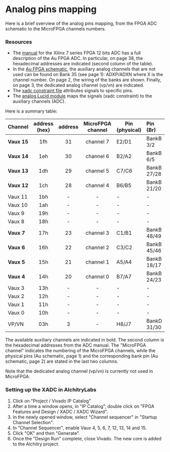 # Analog pins mapping

Here is a brief overview of the analog pins mapping, from the FPGA ADC schematic to the MicroFPGA channels numbers.

### Resources

- The [manual](https://www.xilinx.com/support/documentation/user_guides/ug480_7Series_XADC.pdf) for the Xilinx 7 series FPGA 12 bits ADC has a full description of the Au FPGA ADC. In particular, on page 38, the hexadecimal addresses are indicated (second column of the table).
- In the [Au FPGA schematic](https://cdn.shopify.com/s/files/1/2702/8766/files/alchitry_au_sch.pdf?1474573937723901827), the auxiliary analog channels that are not used can be found on Bank 35 (see page 1): ADXP/ADXN where X is the channel number. On page 2, the wiring of the banks are shown. Finally, on page 3, the dedicated analog channel (vp/vn) are indicated. 
- The [xadc constraint file](https://github.com/jdeschamps/MicroFPGA/blob/master/Au_firmware/constraint/xadc.xdc) attributes signals to specific pins.
- The [analog Lucid module](https://github.com/jdeschamps/MicroFPGA/blob/master/Au_firmware/source/analog.luc) maps the signals (xadc constraint) to the auxiliary channels (ADC).

Here is a summary table:

| **Channel** | **address <br />(hex)** | **address** | MicroFPGA channel | Pin (physical) | Pin (Br)    |
| ----------- | :---------------------: | :---------: | :---------------: | -------------- | :---------- |
| **Vaux 15** |           1fh           |     31      |     channel 7     | E2/D1          | BankB 3/2   |
| **Vaux 14** |           1eh           |     30      |     channel 6     | B2/A2          | BankB 6/5   |
| **Vaux 13** |           1dh           |     29      |     channel 5     | C7/C6          | BankB 27/28 |
| **Vaux 12** |           1ch           |     28      |     channel 4     | B6/B5          | BankB 21/20 |
| Vaux 11     |           1bh           |      -      |         -         | -              | -           |
| Vaux 10     |           1ah           |      -      |         -         | -              | -           |
| Vaux 9      |           19h           |      -      |         -         | -              | -           |
| Vaux 8      |           18h           |      -      |         -         | -              | -           |
| **Vaux 7**  |           17h           |     23      |     channel 3     | C1/B1          | BankB 48/49 |
| **Vaux 6**  |           16h           |     22      |     channel 2     | C3/C2          | BankB 45/46 |
| **Vaux 5**  |           15h           |     21      |     channel 1     | A5/A4          | BankB 18/17 |
| **Vaux 4**  |           14h           |     20      |     channel 0     | B7/A7          | BankB 24/23 |
| Vaux 3      |           13h           |      -      |         -         | -              | -           |
| Vaux 2      |           12h           |      -      |         -         | -              | -           |
| Vaux 1      |           11h           |      -      |         -         | -              | -           |
| Vaux 0      |           10h           |      -      |         -         | -              | -           |
| VP/VN       |           03h           |      3      |         -         | H8/J7          | BankD 31/30 |

The available auxiliary channels are indicated in bold. The second column is the hexadecimal addresses from the ADC manual. The "MicroFPGA channel" indicates the numbering of the MicroFPGA channels, while the physical pins (Au schematic, page 1) and the corresponding bank pin (Au schematic, page 2) are stated in the last two columns.

Note that the dedicated analog channel (vp/vn) is currently not used in MicroFPGA.

### Setting up the XADC in AlchitryLabs

1. Click on "Project / Vivado IP Catalog"
2. After a time a window opens, in "IP Catalog", double click on "FPGA Features and Design / XADC / XADC Wizard".
3. In the newly opened window, select "Channel sequencer" in "Startup Channel Selection".
4. In "Channel Sequencer", enable Vaux 4, 5, 6, 7, 12, 13, 14 and 15.
5. Click "OK" and then "Generate".
6. Once the "Design Run" complete, close Vivado. The new core is added to the Alchitry project.
